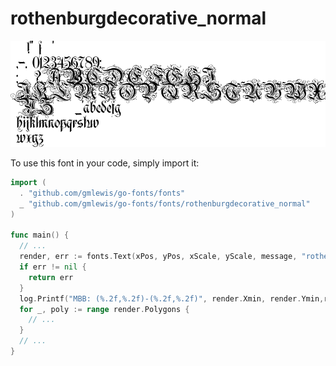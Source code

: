 # rothenburgdecorative_normal

![rothenburgdecorative_normal](rothenburgdecorative_normal.png)

To use this font in your code, simply import it:

```go
import (
  . "github.com/gmlewis/go-fonts/fonts"
  _ "github.com/gmlewis/go-fonts/fonts/rothenburgdecorative_normal"
)

func main() {
  // ...
  render, err := fonts.Text(xPos, yPos, xScale, yScale, message, "rothenburgdecorative_normal")
  if err != nil {
    return err
  }
  log.Printf("MBB: (%.2f,%.2f)-(%.2f,%.2f)", render.Xmin, render.Ymin,render.Xmax, render.Ymax)
  for _, poly := range render.Polygons {
    // ...
  }
  // ...
}
```
